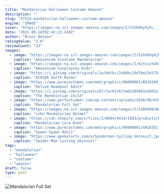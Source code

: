 ```yaml
---
title: "Mandalorian Halloween Costume Amazon"
description: ""
slug: "57514-mandalorian-halloween-costume-amazon"
engine: "IMAGE"
cover: "https://images-na.ssl-images-amazon.com/images/I/51hh6Hy9jhL.__AC_SX342_QL70_ML2_.jpg"
date: "2021-09-14T02:42:23.438Z"
author: "Bruce Benson"
ratingValue: "2.6"
reviewCount: "33"
images:
  - image: "https://images-na.ssl-images-amazon.com/images/I/51hh6Hy9jhL.__AC_SX342_QL70_ML2_.jpg"
    caption: "Amazoncom Xcostume Mandalorian"
  - image: "https://images-na.ssl-images-amazon.com/images/I/61Yxiz5UXXL._AC_UL1500_.jpg"
    caption: "Amazoncom Cosplaysky Kids"
  - image: "https://i.pinimg.com/originals/2e/b0/bc/2eb0bc29d76e22d1754a19c9c1e5b203.jpg"
    caption: "XCOSER Darth Revan"
  - image: "https://www.purecostumes.com/mm5/graphics/00000001/R810109_full_1.jpg"
    caption: "Deluxe Deadpool Adult"
  - image: "https://i.pinimg.com/originals/67/3a/63/673a63389861e10d1e14b2f95537b3c2.jpg"
    caption: "The Mandalorian Child"
  - image: "https://www.perfectsaber.com/wp-content/uploads/2020/09/H352395b5693a4392adddb6ceb1d5eb410.jpg"
    caption: "Mandalorian Full Set"
  - image: "https://images-na.ssl-images-amazon.com/images/I/51BbO90vNAL._AC_UX569_.jpg"
    caption: "szkn Mandalorian Helmet"
  - image: "https://cdn.shopify.com/s/files/1/0004/9414/1503/products/bbefdf096259bb50231028e7561a6355_grande.jpg?v=1599723615"
    caption: "Mandalorian Cara Dune"
  - image: "https://www.purecostumes.com/mm5/graphics/00000001/GH10351_full_1.jpg"
    caption: "Spawn Spawn Adult"
  - image: "https://www.geekalerts.com/u/Spiderman-Cycling-Skinsuit.jpg"
    caption: "Spider-Man Cycling Skinsuit"
tags:
  - "mandalorian"
  - "halloween"
  - "costume"
  - "amazon"
draft: false
type: post
---
```



![Mandalorian Full Set](https://www.perfectsaber.com/wp-content/uploads/2020/09/H352395b5693a4392adddb6ceb1d5eb410.jpg "Mandalorian Full Set")


<!--inArticleAds-->

<!--galleryOne-->


<!--inArticleAds-->

<!--galleryTwo-->


<!--galleryThree-->


